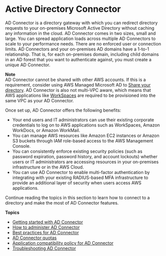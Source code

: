 # Active Directory Connector<a name="directory_ad_connector"></a>

AD Connector is a directory gateway with which you can redirect directory requests to your on\-premises Microsoft Active Directory without caching any information in the cloud\. AD Connector comes in two sizes, small and large\. You can spread application loads across multiple AD Connectors to scale to your performance needs\. There are no enforced user or connection limits\. AD Connectors and your on\-premises AD domains have a 1\-to\-1 relationship\. That is, for each on\-premises domain, including child domains in an AD forest that you want to authenticate against, you must create a unique AD Connector\.

**Note**  
AD Connector cannot be shared with other AWS accounts\. If this is a requirement, consider using AWS Managed Microsoft AD to [Share your directory](ms_ad_directory_sharing.md)\. AD Connector is also not multi\-VPC aware, which means that AWS applications like [WorkSpaces](https://aws.amazon.com/workspaces) are required to be provisioned into the same VPC as your AD Connector\.

Once set up, AD Connector offers the following benefits:
+ Your end users and IT administrators can use their existing corporate credentials to log on to AWS applications such as WorkSpaces, Amazon WorkDocs, or Amazon WorkMail\.
+ You can manage AWS resources like Amazon EC2 instances or Amazon S3 buckets through IAM role\-based access to the AWS Management Console\.
+ You can consistently enforce existing security policies \(such as password expiration, password history, and account lockouts\) whether users or IT administrators are accessing resources in your on\-premises infrastructure or in the AWS Cloud\.
+ You can use AD Connector to enable multi\-factor authentication by integrating with your existing RADIUS\-based MFA infrastructure to provide an additional layer of security when users access AWS applications\.

Continue reading the topics in this section to learn how to connect to a directory and make the most of AD Connector features\.

**Topics**
+ [Getting started with AD Connector](ad_connector_getting_started.md)
+ [How to administer AD Connector](ad_connector_how_to.md)
+ [Best practices for AD Connector](ad_connector_best_practices.md)
+ [AD Connector quotas](ad_connector_limits.md)
+ [Application compatibility policy for AD Connector](ad_connector_app_compatibility.md)
+ [Troubleshooting AD Connector](ad_connector_troubleshooting.md)